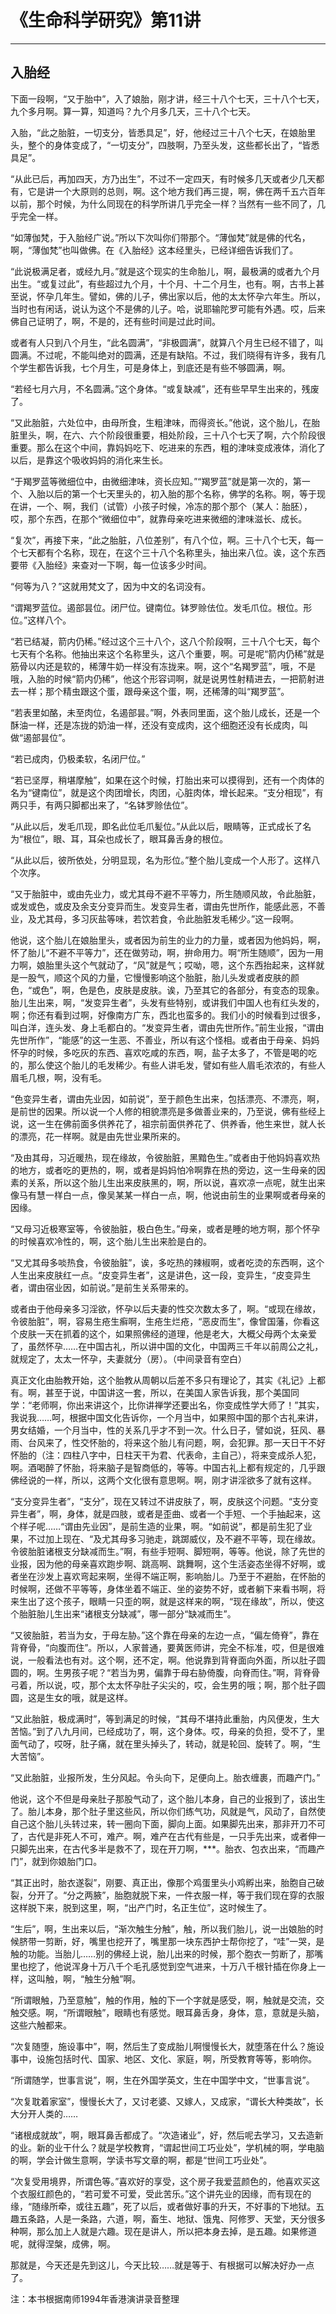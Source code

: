 # 《生命科学研究》第11讲

------

## 入胎经

下面一段啊，“又于胎中”，入了娘胎，刚才讲，经三十八个七天，三十八个七天，九个多月啊。算一算，知道吗？九个月多几天，三十八个七天。

入胎，“此之胎脏，一切支分，皆悉具足”，好，他经过三十八个七天，在娘胎里头，整个的身体变成了，“一切支分”，四肢啊，乃至头发，这些都长出了，“皆悉具足”。

“从此已后，再加四天，方乃出生”，不过不一定四天，有时候多几天或者少几天都有，它是讲一个大原则的总则，啊。这个地方我们再三提，啊，佛在两千五六百年以前，那个时候，为什么同现在的科学所讲几乎完全一样？当然有一些不同了，几乎完全一样。

“如薄伽梵，于入胎经广说。”所以下次叫你们带那个。“薄伽梵”就是佛的代名，啊，“薄伽梵”也叫做佛。在《入胎经》这本经里头，已经详细告诉我们了。

“此说极满足者，或经九月。”就是这个现实的生命胎儿，啊，最极满的或者九个月出生。“或复过此”，有些超过九个月，十个月、十二个月生，也有。啊，古书上甚至说，怀孕几年生。譬如，佛的儿子，佛出家以后，他的太太怀孕六年生。所以，当时也有闲话，说认为这个不是佛的儿子。哈，说耶输陀罗可能有外遇。哎，后来佛自己证明了，啊，不是的，还有些时间是过此时间。

或者有人只到八个月生，“此名圆满”，“非极圆满”，就算八个月生已经不错了，叫圆满。不过呢，不能叫绝对的圆满，还是有缺陷。不过，我们晓得有许多，我有几个学生都告诉我，七个月生，可是身体上，到底还是有些不够圆满，啊。

“若经七月六月，不名圆满。”这个身体。“或复缺减”，还有些早早生出来的，残废了。

“又此胎脏，六处位中，由母所食，生粗津味，而得资长。”他说，这个胎儿，在胎脏里头，啊，在六、六个阶段很重要，相处阶段，三十八个七天了啊，六个阶段很重要。那么在这个中间，靠妈妈吃下、吃进来的东西，粗的津味变成液体，消化了以后，是靠这个吸收妈妈的消化来生长。

“于羯罗蓝等微细位中，由微细津味，资长应知。”“羯罗蓝”就是第一次的，第一个、入胎以后的第一个七天里头的，初入胎的那个名称，佛学的名称。啊，等于现在讲，一个、啊，我们（试管）小孩子时候，冷冻的那个那个（某人：胎胚），哎，那个东西，在那个“微细位中”，就靠母亲吃进来微细的津味滋长、成长。

“复次”，再接下来，“此之胎脏，八位差别”，有八个位，啊。三十八个七天，每一个七天都有个名称，现在，在这个三十八个名称里头，抽出来八位。诶，这个东西要带《入胎经》来查对一下啊，每一位该多少时间。

“何等为八？”这就用梵文了，因为中文的名词没有。

“谓羯罗蓝位。遏部昙位。闭尸位。键南位。钵罗赊佉位。发毛爪位。根位。形位。”这样八个。

“若已结凝，箭内仍稀。”经过这个三十八个，这八个阶段啊，三十八个七天，每个七天有个名称。他抽出来这个名称里头，这八个重要，啊。可是呢“箭内仍稀”就是筋骨以内还是软的，稀薄牛奶一样没有冻拢来。啊，这个“名羯罗蓝”，哦，不是哦，入胎的时候“箭内仍稀”，他这个形容词啊，就是说男性射精进去，一把箭射进去一样；那个精虫跟这个蛋，跟母亲这个蛋，啊，还稀薄的叫“羯罗蓝”。

“若表里如酪，未至肉位，名遏部昙。”啊，外表同里面，这个胎儿成长，还是一个酥油一样，还是冻拢的奶油一样，还没有变成肉，这个细胞还没有长成肉，叫做“遏部昙位”。

“若已成肉，仍极柔软，名闭尸位。”

“若已坚厚，稍堪摩触”，如果在这个时候，打胎出来可以摸得到，还有一个肉体的名为“键南位”，就是这个肉团增长，肉团，心脏肉体，增长起来。“支分相现”，有两只手，有两只脚都出来了，“名钵罗赊佉位”。

“从此以后，发毛爪现，即名此位毛爪髪位。”从此以后，眼睛等，正式成长了名为“根位”，眼、耳，耳朵也成长了，眼耳鼻舌身的根位。

“从此以后，彼所依处，分明显现，名为形位。”整个胎儿变成一个人形了。这样八个次序。

“又于胎脏中，或由先业力，或尤其母不避不平等力，所生随顺风故，令此胎脏，或发或色，或皮及余支分变异而生。发变异生者，谓由先世所作，能感此恶，不善业，及尤其母，多习灰盐等味，若饮若食，令此胎脏发毛稀少。”这一段啊。

他说，这个胎儿在娘胎里头，或者因为前生的业力的力量，或者因为他妈妈，啊，怀了胎儿“不避不平等力”，还在做劳动，啊，拚命用力。啊“所生随顺”，因为一用力啊，娘胎里头这个气就动了，“风”就是气；哎呦，嗯，这个东西抬起来，这样就是一股气，顺这个风的力量，它慢慢影响这个胎脏，胎儿头发或者皮肤的颜色，“或色”，啊，色是色，皮肤是皮肤。诶，乃至其它的各部分，有变态的现象。胎儿生出来，啊，“发变异生者”，头发有些特别，或讲我们中国人也有红头发的，啊；你还有看到过啊，好像南方广东，西北也蛮多的。我们小的时候看到过很多，叫白洋，连头发、身上毛都白的。“发变异生者，谓由先世所作。”前生业报，“谓由先世所作”，“能感”的这一生恶、不善业，所以有这个怪相。或者由于母亲、妈妈怀孕的时候，多吃灰的东西、喜欢吃咸的东西，啊，盐子太多了，不管是喝的吃的，那么使这个胎儿的毛发稀少。有些人讲毛发，譬如有些人眉毛浓浓的，有些人眉毛几根，啊，没有毛。

“色变异生者，谓由先业因，如前说”，至于颜色生出来，包括漂亮、不漂亮，啊，是前世的因果。所以说一个人修的相貌漂亮是多做善业来的，乃至说，佛有些经上说，这一生在佛前面多供养花了，祖宗前面供养花了、供养香，他生来世，就人长的漂亮，花一样啊。就是由先世业果所来的。

“及由其母，习近暖热，现在缘故，令彼胎脏，黑黯色生。”或者由于他妈妈喜欢热的地方，或者吃的更热的，啊，或者是妈妈怕冷啊靠在热的旁边，这一生母亲的因素的关系，所以这个胎儿生出来皮肤黑的，啊，所以说，喜欢凉一点呢，就生出来像马有慧一样白一点，像吴某某一样白一点，啊，他说由前生的业果啊或者母亲的因缘。

“又母习近极寒室等，令彼胎脏，极白色生。”母亲，或者是睡的地方啊，那个怀孕的时候喜欢冷性的，啊，这个胎儿生出来脸是白的。

“又尤其母多啖热食，令彼胎脏”，诶，多吃热的辣椒啊，或者吃烫的东西啊，这个人生出来皮肤红一点。“皮变异生者”，这是讲色，这一段，变异生，“皮变异生者，谓由宿业因，如前说。”是前生关系带来的。

或者由于他母亲多习淫欲，怀孕以后夫妻的性交次数太多了，啊。“或现在缘故，令彼胎脏”，啊，容易生疮生癣啊，生疮生烂疮，“恶皮而生”，像曾国藩，你看这个皮肤一天在抓着的这个，如果照佛经的道理，他是老大，大概父母两个太亲爱了，虽然怀孕……在中国古礼，所以讲中国的文化，中国两三千年以前周公之礼，就规定了，太太一怀孕，夫妻就分（房）。（中间录音有空白）

真正文化由胎教开始，这个胎教从周朝以后差不多只有理论了，其实《礼记》上都有。啊，甚至于说，中国讲这一套，所以，在美国人家告诉我，那个美国同学：“老师啊，你出来讲这个，比你讲禅学还要出名，你变成性学大师了！”其实，我说我……呵，根据中国文化告诉你，一个月当中，如果照中国的那个古礼来讲，男女结婚，一个月当中，性的关系几乎才不到一次。什么日子，譬如说，狂风、暴雨、台风来了，性交怀胎的，将来这个胎儿有问题，啊，会犯罪。那一天日干不好怀胎的（注：四柱八字中，日柱天干为君、代表命，主自己），将来变成杀人犯，啊。酒喝醉了怀胎，将来脑子是智商低的，等等。中国古礼上都有规定的，几乎跟佛经说的一样，所以，这两个文化很有意思啊。啊，刚才讲淫欲多了就有这样。

“支分变异生者”，“支分”，现在又转过不讲皮肤了，啊，皮肤这个问题。“支分变异生者”，啊，身体，就是四肢，或者是歪曲、或者一个手短、一个手抽起来，这个样子呢……“谓由先业因”，是前生造的业果，啊。“如前说”，都是前生犯了业果，不过加上现在、“及尤其母多习驰走，跳踯威仪，及不避不平等，现在缘故。令彼胎脏诸根支分缺减而生。”啊，有些手短啊、脚短啊，等等。他说，除了先世的业报，因为他的母亲喜欢跑步啊、跳高啊、跳舞啊，这个生活姿态坐得不好啊，或者坐在沙发上喜欢弯起来啊，坐得不端正啊，影响胎儿。乃至于不避胎，在怀胎的时候啊，还做不平等等，身体坐着不端正、坐的姿势不好，或者躺下来看书啊，将来生出了这个孩子，眼睛一只歪的啊，就是这样来的啊，“现在缘故”，所以，使这个胎脏胎儿生出来“诸根支分缺减”，哪一部分“缺减而生”。

“又彼胎脏，若当为女，于母左胁。”这个靠在母亲的左边一点，“偏左倚脊”，靠在背脊骨，“向腹而住”。所以，人家普通，要黄医师讲，完全不标准，哎，但是很难说，一般看法也有对。这个啊，还不定，啊。他说靠到背脊面向外面，所以肚子圆圆的，啊。生男孩子呢？“若当为男，偏靠于母右胁倚腹，向脊而住。”啊，背脊骨弓着，所以说，哎，那个太太怀孕肚子尖尖的，哎，会生男的哦；啊，那个肚子圆圆，这是生女的哦，就是这样。

“又此胎脏，极成满时”，等到满足的时候，“其母不堪持此重胎，内风便发，生大苦恼。”到了八九月间，已经成功了，啊，这个身体。哎，母亲的负担，受不了，里面气动了，哎呀，肚子痛，就在里头掉头了，转动，就是轮回、旋转了。啊，“生大苦恼”。

“又此胎脏，业报所发，生分风起。令头向下，足便向上。胎衣缠裹，而趣产门。”

他说，这个不但是母亲肚子那股气动了，这个胎儿本身，自己的业报到了，该出生了。胎儿本身，那个肚子里这些风，所以你们练气功，风就是气，风动了，自然使自己这个胎儿头转过来，转一圈向下面，脚向上面。如果脚先出来，那非开刀不可了，古代是非死人不可，难产。啊，难产在古代有些是，一只手先出来，或者伸一只脚先出来，在古代多半是救不了，现在开刀啊，***。胎衣、包衣出来，“而趣产门”，就到你娘胎门口。

“其正出时，胎衣遂裂”，刚要、真正出，像那个鸡蛋里头小鸡孵出来，胎胞自己破裂，分开了。“分之两腋”，胎胞就脱下来，一件衣服一样，等于我们现在穿的衣服这样脱下来，脱到这里，啊，“出产门时，名正生位”，这时候生了。

“生后”，啊，生出来以后，“渐次触生分触”，触，所以我们胎儿，说一出娘胎的时候脐带一剪断，好，嘴里也挖开了，嘴里那一块东西护士帮你挖了，“哇”一哭，是触的功能。当胎儿……别的佛经上说，胎儿出来的时候，那个胞衣一剪断了，那嘴里也挖了，他说浑身十万八千个毛孔感觉到空气进来，十万八千根针插在你身上一样，这叫触，啊，“触生分触”啊。

“所谓眼触，乃至意触”，触的作用，触的下一个字就是感受，啊，触就是交流，交触交感。啊，“所谓眼触”，眼睛也有感觉。眼耳鼻舌身，身体，意，意就是头脑，这些六触都来。

“次复随堕，施设事中”，啊，然后生了变成胎儿啊慢慢长大，就堕落在什么？施设事中，设施包括时代、国家、地区、文化、家庭，啊，所受教育等等，影响你。

“所谓随学，世事言说”，啊，生在外国学英文，生在中国学中文，“世事言说”。

“次复耽着家室”，慢慢长大了，又讨老婆、又嫁人，又成家，“谓长大种类故”，长大分开人类的……

“诸根成就故”，啊，眼耳鼻舌都成了。“次造诸业”，好，然后呢去学习，又去造新的业。新的业干什么？就是学校教育，“谓起世间工巧业处”，学机械的啊，学电脑的啊，学会计做生意啊，学读书写文章的啊，都是“世间工巧业处”。

“次复受用境界，所谓色等。”喜欢好的享受，这个房子我爱蓝颜色的，他喜欢买这个衣服红颜色的，“若可爱不可爱，受此苦乐。”这个讲先业的因缘，而有现在的缘，“随缘所牵，或往五趣”，死了以后，或者做好事的升天，不好事的下地狱。五趣五条路，人是一条路，六道，啊，畜生、地狱、饿鬼、阿修罗、天堂，天分很多种啊，那么加上人就是六趣。现在是讲人，所以把本身去掉，是五趣。如果修道呢，就得涅槃，成佛，啊。

那就是，今天还是先到这儿，今天比较……就是等于、有根据可以解决好办一点了。

注：本书根据南师1994年香港演讲录音整理


